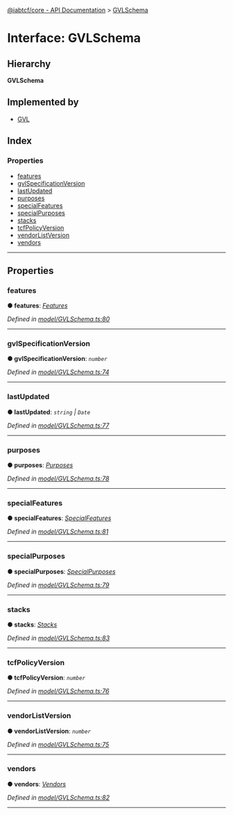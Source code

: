 [@iabtcf/core - API Documentation](../README.md) > [GVLSchema](../interfaces/gvlschema.md)

# Interface: GVLSchema

## Hierarchy

**GVLSchema**

## Implemented by

* [GVL](../classes/gvl.md)

## Index

### Properties

* [features](gvlschema.md#features)
* [gvlSpecificationVersion](gvlschema.md#gvlspecificationversion)
* [lastUpdated](gvlschema.md#lastupdated)
* [purposes](gvlschema.md#purposes)
* [specialFeatures](gvlschema.md#specialfeatures)
* [specialPurposes](gvlschema.md#specialpurposes)
* [stacks](gvlschema.md#stacks)
* [tcfPolicyVersion](gvlschema.md#tcfpolicyversion)
* [vendorListVersion](gvlschema.md#vendorlistversion)
* [vendors](gvlschema.md#vendors)

---

## Properties

<a id="features"></a>

###  features

**● features**: *[Features](features.md)*

*Defined in [model/GVLSchema.ts:80](https://github.com/chrispaterson/iabtcf-es/blob/8dedfba/modules/core/src/model/GVLSchema.ts#L80)*

___
<a id="gvlspecificationversion"></a>

###  gvlSpecificationVersion

**● gvlSpecificationVersion**: *`number`*

*Defined in [model/GVLSchema.ts:74](https://github.com/chrispaterson/iabtcf-es/blob/8dedfba/modules/core/src/model/GVLSchema.ts#L74)*

___
<a id="lastupdated"></a>

###  lastUpdated

**● lastUpdated**: *`string` \| `Date`*

*Defined in [model/GVLSchema.ts:77](https://github.com/chrispaterson/iabtcf-es/blob/8dedfba/modules/core/src/model/GVLSchema.ts#L77)*

___
<a id="purposes"></a>

###  purposes

**● purposes**: *[Purposes](purposes.md)*

*Defined in [model/GVLSchema.ts:78](https://github.com/chrispaterson/iabtcf-es/blob/8dedfba/modules/core/src/model/GVLSchema.ts#L78)*

___
<a id="specialfeatures"></a>

###  specialFeatures

**● specialFeatures**: *[SpecialFeatures](specialfeatures.md)*

*Defined in [model/GVLSchema.ts:81](https://github.com/chrispaterson/iabtcf-es/blob/8dedfba/modules/core/src/model/GVLSchema.ts#L81)*

___
<a id="specialpurposes"></a>

###  specialPurposes

**● specialPurposes**: *[SpecialPurposes](specialpurposes.md)*

*Defined in [model/GVLSchema.ts:79](https://github.com/chrispaterson/iabtcf-es/blob/8dedfba/modules/core/src/model/GVLSchema.ts#L79)*

___
<a id="stacks"></a>

###  stacks

**● stacks**: *[Stacks](stacks.md)*

*Defined in [model/GVLSchema.ts:83](https://github.com/chrispaterson/iabtcf-es/blob/8dedfba/modules/core/src/model/GVLSchema.ts#L83)*

___
<a id="tcfpolicyversion"></a>

###  tcfPolicyVersion

**● tcfPolicyVersion**: *`number`*

*Defined in [model/GVLSchema.ts:76](https://github.com/chrispaterson/iabtcf-es/blob/8dedfba/modules/core/src/model/GVLSchema.ts#L76)*

___
<a id="vendorlistversion"></a>

###  vendorListVersion

**● vendorListVersion**: *`number`*

*Defined in [model/GVLSchema.ts:75](https://github.com/chrispaterson/iabtcf-es/blob/8dedfba/modules/core/src/model/GVLSchema.ts#L75)*

___
<a id="vendors"></a>

###  vendors

**● vendors**: *[Vendors](vendors.md)*

*Defined in [model/GVLSchema.ts:82](https://github.com/chrispaterson/iabtcf-es/blob/8dedfba/modules/core/src/model/GVLSchema.ts#L82)*

___

